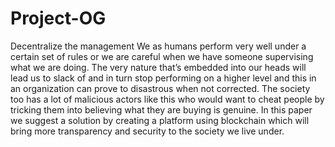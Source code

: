 # Project-OG
Decentralize the management
We as humans perform very well under a certain set of rules or we are careful when we have someone supervising what we are doing. The very nature that’s embedded into our heads will lead us to slack of and in turn stop performing on a higher level and this in an organization can prove to disastrous when not corrected. The society too has a lot of malicious actors like this who would want to cheat people by tricking them into believing what they are buying is genuine. In this paper we suggest a solution by creating a platform using blockchain which will bring more transparency and security to the society we live under.

